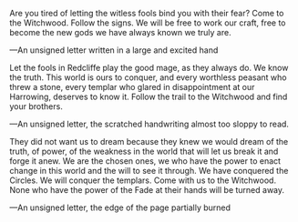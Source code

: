 Are you tired of letting the witless fools bind you with their fear? Come to the Witchwood. Follow the signs. We will be free to work our craft, free to become the new gods we have always known we truly are.

—An unsigned letter written in a large and excited hand

Let the fools in Redcliffe play the good mage, as they always do. We know the truth. This world is ours to conquer, and every worthless peasant who threw a stone, every templar who glared in disappointment at our Harrowing, deserves to know it. Follow the trail to the Witchwood and find your brothers.

—An unsigned letter, the scratched handwriting almost too sloppy to read.

They did not want us to dream because they knew we would dream of the truth, of power, of the weakness in the world that will let us break it and forge it anew. We are the chosen ones, we who have the power to enact change in this world and the will to see it through. We have conquered the Circles. We will conquer the templars. Come with us to the Witchwood. None who have the power of the Fade at their hands will be turned away.

—An unsigned letter, the edge of the page partially burned